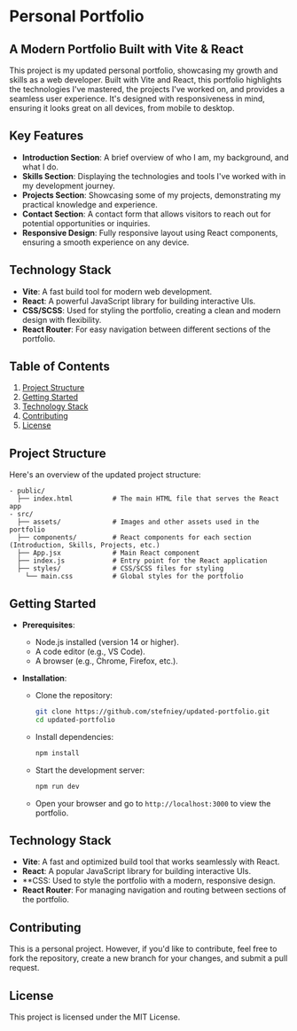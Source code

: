 # Personal Portfolio

## A Modern Portfolio Built with Vite & React

This project is my updated personal portfolio, showcasing my growth and skills as a web developer. Built with Vite and React, this portfolio highlights the technologies I've mastered, the projects I've worked on, and provides a seamless user experience. It's designed with responsiveness in mind, ensuring it looks great on all devices, from mobile to desktop.

## Key Features

- **Introduction Section**: A brief overview of who I am, my background, and what I do.
- **Skills Section**: Displaying the technologies and tools I've worked with in my development journey.
- **Projects Section**: Showcasing some of my projects, demonstrating my practical knowledge and experience.
- **Contact Section**: A contact form that allows visitors to reach out for potential opportunities or inquiries.
- **Responsive Design**: Fully responsive layout using React components, ensuring a smooth experience on any device.

## Technology Stack

- **Vite**: A fast build tool for modern web development.
- **React**: A powerful JavaScript library for building interactive UIs.
- **CSS/SCSS**: Used for styling the portfolio, creating a clean and modern design with flexibility.
- **React Router**: For easy navigation between different sections of the portfolio.

## Table of Contents

1. [Project Structure](#project-structure)
2. [Getting Started](#getting-started)
3. [Technology Stack](#technology-stack)
4. [Contributing](#contributing)
5. [License](#license)

## Project Structure

Here's an overview of the updated project structure:

```
- public/
  ├── index.html          # The main HTML file that serves the React app
- src/
  ├── assets/             # Images and other assets used in the portfolio
  ├── components/         # React components for each section (Introduction, Skills, Projects, etc.)
  ├── App.jsx             # Main React component
  ├── index.js            # Entry point for the React application
  ├── styles/             # CSS/SCSS files for styling
    └── main.css          # Global styles for the portfolio
```

## Getting Started

- **Prerequisites**:
  - Node.js installed (version 14 or higher).
  - A code editor (e.g., VS Code).
  - A browser (e.g., Chrome, Firefox, etc.).

- **Installation**:
  - Clone the repository:
    ```bash
    git clone https://github.com/stefniey/updated-portfolio.git
    cd updated-portfolio
    ```
  - Install dependencies:
    ```bash
    npm install
    ```
  - Start the development server:
    ```bash
    npm run dev
    ```
  - Open your browser and go to `http://localhost:3000` to view the portfolio.

## Technology Stack

- **Vite**: A fast and optimized build tool that works seamlessly with React.
- **React**: A popular JavaScript library for building interactive UIs.
- **CSS: Used to style the portfolio with a modern, responsive design.
- **React Router**: For managing navigation and routing between sections of the portfolio.

## Contributing

This is a personal project. However, if you'd like to contribute, feel free to fork the repository, create a new branch for your changes, and submit a pull request.

## License

This project is licensed under the MIT License.
